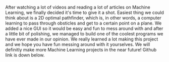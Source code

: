 After watching a lot of videos and reading a lot of articles on Machine Learning, we finally decided it's time to give it a shot. Easiest thing we could think about is a 2D optimal pathfinder, which is, in other words, a computer learning to pass through obsticles and get to a certain point on a plane. We added a nice GUI so it would be easy and fun to mess around with and after a little bit of polishing, we managed to build one of the coolest programs we have ever made in our opinion. We really learned a lot making this project and we hope you have fun messing around with it yourselves. We will definitly make more Machine Learning projects in the near future! Github link is down below.
